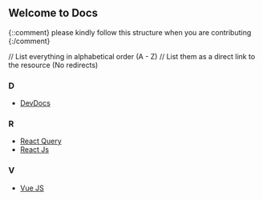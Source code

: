 ## Welcome to Docs

{::comment}
please kindly follow this structure when you are contributing
{:/comment}

// List everything in alphabetical order (A - Z)
// List them as a direct link to the resource (No redirects)


### D

- [DevDocs](https://devdocs.io)

### R

- [React Query](https://react-query-v3.tanstack.com/overview)
- [React Js](https://reactjs.org/docs/getting-started.html)


### V

- [Vue JS](https://vuejs.org/guide/introduction.html)
